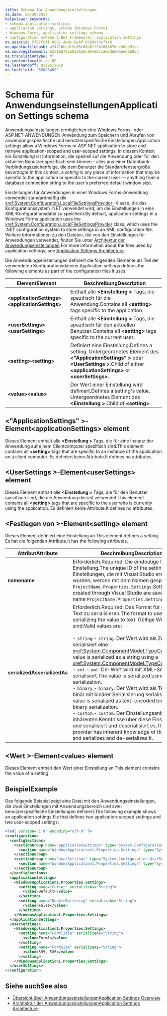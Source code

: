 ```yaml
---
title: Schema für Anwendungseinstellungen
ms.date: 03/30/2017
helpviewer_keywords:
- schema application settings
- application settings, schema [Windows Forms]
- Windows Forms, application settings schema
- configuration schema [.NET Framework], application settings
ms.assetid: 5797fcff-6081-4e8c-bebf-63d9c70cf14b
ms.openlocfilehash: a74716bcdf3c85c08d0ff3bf66407dce30ee91cc
ms.sourcegitcommit: b351b0781a035616c90c68ccae6dd60aae66a953
ms.translationtype: MT
ms.contentlocale: de-DE
ms.lasthandoff: 01/26/2019
ms.locfileid: "55083469"
---
```

# <a name="application-settings-schema"></a><span data-ttu-id="6b828-102">Schema für Anwendungseinstellungen</span><span class="sxs-lookup"><span data-stu-id="6b828-102">Application Settings schema</span></span>

<span data-ttu-id="6b828-103">Anwendungseinstellungen ermöglichen eine Windows Forms- oder ASP.NET-ANWENDUNGEN-Anwendung zum Speichern und Abrufen von anwendungsspezifische und benutzerspezifische Einstellungen.</span><span class="sxs-lookup"><span data-stu-id="6b828-103">Application settings allow a Windows Forms or ASP.NET application to store and retrieve application-scoped and user-scoped settings.</span></span> <span data-ttu-id="6b828-104">In diesem Kontext ein *Einstellung* ist Information, die speziell auf die Anwendung oder für den aktuellen Benutzer spezifisch sein können – alles aus einer Datenbank-Verbindungszeichenfolge, die dem Benutzer die Standardfenstergröße bevorzugte.</span><span class="sxs-lookup"><span data-stu-id="6b828-104">In this context, a *setting* is any piece of information that may be specific to the application or specific to the current user — anything from a database connection string to the user's preferred default window size.</span></span>

<span data-ttu-id="6b828-105">Einstellungen für Anwendungen in einer Windows Forms-Anwendung verwendet standardmäßig die <xref:System.Configuration.LocalFileSettingsProvider> -Klasse, die das Konfigurationssystem .NET verwendet wird, um die Einstellungen in eine XML-Konfigurationsdatei zu speichern.</span><span class="sxs-lookup"><span data-stu-id="6b828-105">By default, application settings in a Windows Forms application uses the <xref:System.Configuration.LocalFileSettingsProvider> class, which uses the .NET configuration system to store settings in an XML configuration file.</span></span> <span data-ttu-id="6b828-106">Weitere Informationen zu den Dateien, die von den Einstellungen für Anwendungen verwendet, finden Sie unter [Architektur der Anwendungseinstellungen](~/docs/framework/winforms/advanced/application-settings-architecture.md).</span><span class="sxs-lookup"><span data-stu-id="6b828-106">For more information about the files used by application settings, see [Application Settings Architecture](~/docs/framework/winforms/advanced/application-settings-architecture.md).</span></span>

<span data-ttu-id="6b828-107">Die Anwendungseinstellungen definiert die folgenden Elemente als Teil der verwendeten Konfigurationsdateien.</span><span class="sxs-lookup"><span data-stu-id="6b828-107">Application settings defines the following elements as part of the configuration files it uses.</span></span>

| <span data-ttu-id="6b828-108">Element</span><span class="sxs-lookup"><span data-stu-id="6b828-108">Element</span></span>                    | <span data-ttu-id="6b828-109">Beschreibung</span><span class="sxs-lookup"><span data-stu-id="6b828-109">Description</span></span>                                                                           |
| -------------------------- | ------------------------------------------------------------------------------------- |
| <span data-ttu-id="6b828-110">**\<applicationSettings>**</span><span class="sxs-lookup"><span data-stu-id="6b828-110">**\<applicationSettings>**</span></span> | <span data-ttu-id="6b828-111">Enthält alle  **\<Einstellung >** Tags, die spezifisch für die Anwendung.</span><span class="sxs-lookup"><span data-stu-id="6b828-111">Contains all **\<setting>** tags specific to the application.</span></span>                         |
| <span data-ttu-id="6b828-112">**\<userSettings>**</span><span class="sxs-lookup"><span data-stu-id="6b828-112">**\<userSettings>**</span></span>        | <span data-ttu-id="6b828-113">Enthält alle  **\<Einstellung >** Tags, die spezifisch für den aktuellen Benutzer.</span><span class="sxs-lookup"><span data-stu-id="6b828-113">Contains all **\<setting>** tags specific to the current user.</span></span>                        |
| <span data-ttu-id="6b828-114">**\<setting>**</span><span class="sxs-lookup"><span data-stu-id="6b828-114">**\<setting>**</span></span>             | <span data-ttu-id="6b828-115">Definiert eine Einstellung.</span><span class="sxs-lookup"><span data-stu-id="6b828-115">Defines a setting.</span></span> <span data-ttu-id="6b828-116">Untergeordnetes Element des  **\<"ApplicationSettings" >** oder  **\<UserSettings >**.</span><span class="sxs-lookup"><span data-stu-id="6b828-116">Child of either **\<applicationSettings>** or **\<userSettings>**.</span></span> |
| <span data-ttu-id="6b828-117">**\<value>**</span><span class="sxs-lookup"><span data-stu-id="6b828-117">**\<value>**</span></span>               | <span data-ttu-id="6b828-118">Der Wert einer Einstellung wird definiert.</span><span class="sxs-lookup"><span data-stu-id="6b828-118">Defines a setting's value.</span></span> <span data-ttu-id="6b828-119">Untergeordnetes Element des  **\<Einstellung >**.</span><span class="sxs-lookup"><span data-stu-id="6b828-119">Child of **\<setting>**.</span></span>                                   |

## <a name="applicationsettings-element"></a><span data-ttu-id="6b828-120">\<"ApplicationSettings" >-Element</span><span class="sxs-lookup"><span data-stu-id="6b828-120">\<applicationSettings> element</span></span>

<span data-ttu-id="6b828-121">Dieses Element enthält alle  **\<Einstellung >** Tags, die für eine Instanz der Anwendung auf einem Clientcomputer spezifisch sind.</span><span class="sxs-lookup"><span data-stu-id="6b828-121">This element contains all **\<setting>** tags that are specific to an instance of the application on a client computer.</span></span> <span data-ttu-id="6b828-122">Es definiert keine Attribute.</span><span class="sxs-lookup"><span data-stu-id="6b828-122">It defines no attributes.</span></span>

## <a name="usersettings-element"></a><span data-ttu-id="6b828-123">\<UserSettings >-Element</span><span class="sxs-lookup"><span data-stu-id="6b828-123">\<userSettings> element</span></span>

<span data-ttu-id="6b828-124">Dieses Element enthält alle  **\<Einstellung >** Tags, die für den Benutzer spezifisch sind, die die Anwendung derzeit verwendet.</span><span class="sxs-lookup"><span data-stu-id="6b828-124">This element contains all **\<setting>** tags that are specific to the user who is currently using the application.</span></span> <span data-ttu-id="6b828-125">Es definiert keine Attribute.</span><span class="sxs-lookup"><span data-stu-id="6b828-125">It defines no attributes.</span></span>

## <a name="setting-element"></a><span data-ttu-id="6b828-126">\<Festlegen von >-Element</span><span class="sxs-lookup"><span data-stu-id="6b828-126">\<setting> element</span></span>

<span data-ttu-id="6b828-127">Dieses Element definiert eine Einstellung an.</span><span class="sxs-lookup"><span data-stu-id="6b828-127">This element defines a setting.</span></span> <span data-ttu-id="6b828-128">Es hat die folgenden Attribute.</span><span class="sxs-lookup"><span data-stu-id="6b828-128">It has the following attributes.</span></span>

| <span data-ttu-id="6b828-129">Attribut</span><span class="sxs-lookup"><span data-stu-id="6b828-129">Attribute</span></span>        | <span data-ttu-id="6b828-130">Beschreibung</span><span class="sxs-lookup"><span data-stu-id="6b828-130">Description</span></span> |
| ---------------- | ----------- |
| <span data-ttu-id="6b828-131">**name**</span><span class="sxs-lookup"><span data-stu-id="6b828-131">**name**</span></span>         | <span data-ttu-id="6b828-132">Erforderlich.</span><span class="sxs-lookup"><span data-stu-id="6b828-132">Required.</span></span> <span data-ttu-id="6b828-133">Die eindeutige ID der Einstellung.</span><span class="sxs-lookup"><span data-stu-id="6b828-133">The unique ID of the setting.</span></span> <span data-ttu-id="6b828-134">Einstellungen, die mit Visual Studio erstellt wurden, werden mit dem Namen gespeichert `ProjectName.Properties.Settings`.</span><span class="sxs-lookup"><span data-stu-id="6b828-134">Settings created through Visual Studio are saved with the name `ProjectName.Properties.Settings`.</span></span> |
| <span data-ttu-id="6b828-135">**serializedAs**</span><span class="sxs-lookup"><span data-stu-id="6b828-135">**serializedAs**</span></span> | <span data-ttu-id="6b828-136">Erforderlich.</span><span class="sxs-lookup"><span data-stu-id="6b828-136">Required.</span></span> <span data-ttu-id="6b828-137">Das Format für den Wert in Text zu serialisieren.</span><span class="sxs-lookup"><span data-stu-id="6b828-137">The format to use for serializing the value to text.</span></span> <span data-ttu-id="6b828-138">Gültige Werte sind:</span><span class="sxs-lookup"><span data-stu-id="6b828-138">Valid values are:</span></span><br><br><span data-ttu-id="6b828-139">- `string`.</span><span class="sxs-lookup"><span data-stu-id="6b828-139">- `string`.</span></span> <span data-ttu-id="6b828-140">Der Wert wird als Zeichenfolge serialisiert eine <xref:System.ComponentModel.TypeConverter>.</span><span class="sxs-lookup"><span data-stu-id="6b828-140">The value is serialized as a string using a <xref:System.ComponentModel.TypeConverter>.</span></span><br><span data-ttu-id="6b828-141">- `xml`.</span><span class="sxs-lookup"><span data-stu-id="6b828-141">- `xml`.</span></span> <span data-ttu-id="6b828-142">Der Wert wird mit XML-Serialisierung serialisiert.</span><span class="sxs-lookup"><span data-stu-id="6b828-142">The value is serialized using XML serialization.</span></span><br><span data-ttu-id="6b828-143">- `binary`.</span><span class="sxs-lookup"><span data-stu-id="6b828-143">- `binary`.</span></span> <span data-ttu-id="6b828-144">Der Wert wird als Text codiert-binär mit binärer Serialisierung serialisiert.</span><span class="sxs-lookup"><span data-stu-id="6b828-144">The value is serialized as text-encoded binary using binary serialization.</span></span><br /><span data-ttu-id="6b828-145">- `custom`.</span><span class="sxs-lookup"><span data-stu-id="6b828-145">- `custom`.</span></span> <span data-ttu-id="6b828-146">Der Einstellungsanbieter inhärenten Kenntnisse über diese Einstellung hat und serialisiert und deserialisiert es.</span><span class="sxs-lookup"><span data-stu-id="6b828-146">The settings provider has inherent knowledge of this setting and serializes and de-serializes it.</span></span> |

## <a name="value-element"></a><span data-ttu-id="6b828-147">\<Wert >-Element</span><span class="sxs-lookup"><span data-stu-id="6b828-147">\<value> element</span></span>

<span data-ttu-id="6b828-148">Dieses Element enthält den Wert einer Einstellung an.</span><span class="sxs-lookup"><span data-stu-id="6b828-148">This element contains the value of a setting.</span></span>

## <a name="example"></a><span data-ttu-id="6b828-149">Beispiel</span><span class="sxs-lookup"><span data-stu-id="6b828-149">Example</span></span>

<span data-ttu-id="6b828-150">Das folgende Beispiel zeigt eine Datei mit den Anwendungseinstellungen, die zwei Einstellungen mit Anwendungsbereich und zwei benutzerspezifische Einstellungen definiert:</span><span class="sxs-lookup"><span data-stu-id="6b828-150">The following example shows an application settings file that defines two application-scoped settings and two user-scoped settings:</span></span>

```xml
<?xml version="1.0" encoding="utf-8" ?>
<configuration>
  <configSections>
    <sectionGroup name="applicationSettings" type="System.Configuration.ApplicationSettingsGroup, System, Version=2.0.0.0, Culture=neutral, PublicKeyToken=b77a5c561934e089">
      <section name="WindowsApplication1.Properties.Settings" type="System.Configuration.ClientSettingsSection, System, Version=2.0.0.0, Culture=neutral, PublicKeyToken=b77a5c561934e089" />
    </sectionGroup>
    <sectionGroup name="userSettings" type="System.Configuration.UserSettingsGroup, System, Version=2.0.0.0, Culture=neutral, PublicKeyToken=b77a5c561934e089">
      <section name="WindowsApplication1.Properties.Settings" type="System.Configuration.ClientSettingsSection, System, Version=2.0.0.0, Culture=neutral, PublicKeyToken=b77a5c561934e089" allowExeDefinition="MachineToLocalUser" />
    </sectionGroup>
  </configSections>
  <applicationSettings>
    <WindowsApplication1.Properties.Settings>
      <setting name="Cursor" serializeAs="String">
        <value>Default</value>
      </setting>
      <setting name="DoubleBuffering" serializeAs="String">
        <value>False</value>
      </setting>
    </WindowsApplication1.Properties.Settings>
  </applicationSettings>
  <userSettings>
    <WindowsApplication1.Properties.Settings>
      <setting name="FormTitle" serializeAs="String">
        <value>Form1</value>
      </setting>
      <setting name="FormSize" serializeAs="String">
        <value>595, 536</value>
      </setting>
    </WindowsApplication1.Properties.Settings>
  </userSettings>
</configuration>
```

## <a name="see-also"></a><span data-ttu-id="6b828-151">Siehe auch</span><span class="sxs-lookup"><span data-stu-id="6b828-151">See also</span></span>

- [<span data-ttu-id="6b828-152">Übersicht über Anwendungseinstellungen</span><span class="sxs-lookup"><span data-stu-id="6b828-152">Application Settings Overview</span></span>](~/docs/framework/winforms/advanced/application-settings-overview.md)
- [<span data-ttu-id="6b828-153">Architektur der Anwendungseinstellungen</span><span class="sxs-lookup"><span data-stu-id="6b828-153">Application Settings Architecture</span></span>](~/docs/framework/winforms/advanced/application-settings-architecture.md)
